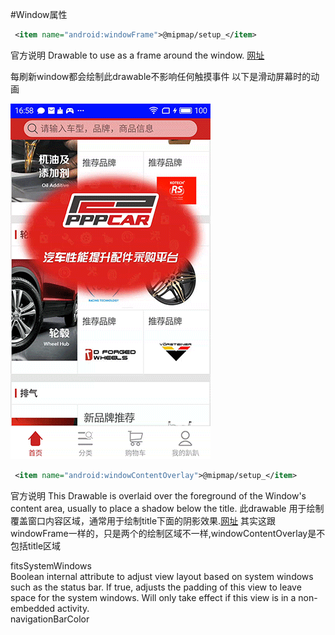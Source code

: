 #Window属性 

```xml
 <item name="android:windowFrame">@mipmap/setup_</item>
```

官方说明
Drawable to use as a frame around the window.
[网址](https://developer.android.com/reference/android/R.attr.html#windowFrame)


每刷新window都会绘制此drawable不影响任何触摸事件
以下是滑动屏幕时的动画


![](images/window_frame.gif)


```xml
 <item name="android:windowContentOverlay">@mipmap/setup_</item>

```

官方说明
This Drawable is overlaid over the foreground of the Window's content area, usually to place a shadow below the title.
此drawable 用于绘制覆盖窗口内容区域，通常用于绘制title下面的阴影效果.[网址](https://developer.android.com/reference/android/R.attr.html#windowContentOverlay)
其实这跟windowFrame一样的，只是两个的绘制区域不一样,windowContentOverlay是不包括title区域


fitsSystemWindows  
Boolean internal attribute to adjust view layout based on system windows such as the status bar. If true, adjusts the padding of this view to leave space for the system windows. Will only take effect if this view is in a non-embedded activity.  
navigationBarColor  
